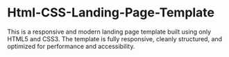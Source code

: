 # Html-CSS-Landing-Page-Template
This is a responsive and modern landing page template built using only HTML5 and CSS3. The template is fully responsive, cleanly structured, and optimized for performance and accessibility.
